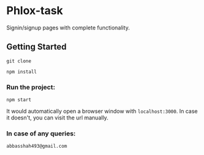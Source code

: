 # Phlox-task

Signin/signup pages with complete functionality.

## Getting Started

```
git clone
```

```
npm install
```

### Run the project:

```
npm start
```

It would automatically open a browser window with `localhost:3000`. In case it doesn't, you can visit the url manually.

### In case of any queries:

`abbasshah493@gmail.com`
